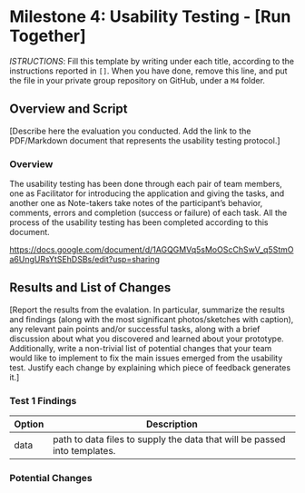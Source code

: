 # Milestone 4: Usability Testing - [Run Together]

_ISTRUCTIONS_: Fill this template by writing under each title, according to the instructions reported in `[]`. When you have done, remove this line, and put the file in your private group repository on GitHub, under a `M4` folder.

## Overview and Script
[Describe here the evaluation you conducted. Add the link to the PDF/Markdown document that represents the usability testing protocol.]

### Overview 
The usability testing has been done through each pair of team members, one as Facilitator for introducing the application and giving the tasks, and another one as Note-takers take notes of the participant’s behavior, comments, errors and completion (success or failure) of each task. All the process of the usability testing has been completed according to this document. 

https://docs.google.com/document/d/1AGQGMVq5sMoOScChSwV_q5StmOa6UngURsYtSEhDSBs/edit?usp=sharing




## Results and List of Changes
[Report the results from the evalation. In particular, summarize the results and findings (along with the most significant photos/sketches with caption), any relevant pain points and/or successful tasks, along with a brief discussion about what you discovered and learned about your prototype.
Additionally, write a non-trivial list of potential changes that your team would like to implement to fix the main issues emerged from the usability test. Justify each change by explaining which piece of feedback generates it.]

### Test 1 Findings  

| Option | Description |
| ------ | ----------- |
| data   | path to data files to supply the data that will be passed into templates. |


### Potential Changes
